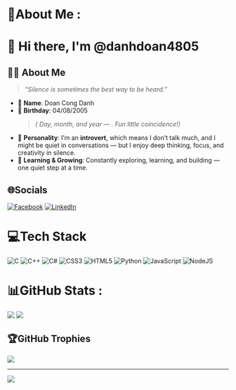 # 💫About Me :
# 👋 Hi there, I'm @danhdoan4805

## 🧑‍💻 About Me

> _“Silence is sometimes the best way to be heard.”_

- 🪪 **Name**: Doan Cong Danh  
- 🎂 **Birthday**: 04/08/2005  
  > *( Day, month, and year — . Fun little coincidence!)*  
- 🧠 **Personality**: I’m an **introvert**, which means I don’t talk much, and I might be quiet in conversations — but I enjoy deep thinking, focus, and creativity in silence.  
- 🌱 **Learning & Growing**: Constantly exploring, learning, and building — one quiet step at a time.





## 🌐Socials
[![Facebook](https://img.shields.io/badge/Facebook-%231877F2.svg?logo=Facebook&logoColor=white)](https://facebook.com/https://www.facebook.com/danh.04082005) [![LinkedIn](https://img.shields.io/badge/LinkedIn-%230077B5.svg?logo=linkedin&logoColor=white)](https://linkedin.com/in/www.linkedin.com/in/danhdoan4805) 

# 💻Tech Stack
![C](https://img.shields.io/badge/c-%2300599C.svg?style=for-the-badge&logo=c&logoColor=white) ![C++](https://img.shields.io/badge/c++-%2300599C.svg?style=for-the-badge&logo=c%2B%2B&logoColor=white) ![C#](https://img.shields.io/badge/c%23-%23239120.svg?style=for-the-badge&logo=c-sharp&logoColor=white) ![CSS3](https://img.shields.io/badge/css3-%231572B6.svg?style=for-the-badge&logo=css3&logoColor=white) ![HTML5](https://img.shields.io/badge/html5-%23E34F26.svg?style=for-the-badge&logo=html5&logoColor=white) ![Python](https://img.shields.io/badge/python-3670A0?style=for-the-badge&logo=python&logoColor=ffdd54) ![JavaScript](https://img.shields.io/badge/javascript-%23323330.svg?style=for-the-badge&logo=javascript&logoColor=%23F7DF1E) ![NodeJS](https://img.shields.io/badge/node.js-6DA55F?style=for-the-badge&logo=node.js&logoColor=white)
# 📊GitHub Stats :
![](https://github-readme-stats.vercel.app/api?username=doandanh4805&theme=darcula&hide_border=true&include_all_commits=true&count_private=true)
![](https://github-readme-stats.vercel.app/api/top-langs/?username=doandanh4805&theme=darcula&hide_border=true&include_all_commits=true&count_private=true&layout=compact)

## 🏆GitHub Trophies
![](https://github-trophies.vercel.app/?username=doandanh4805&theme=radical&no-frame=false&no-bg=false&margin-w=4)

---
[![](https://visitcount.itsvg.in/api?id=doandanh4805&icon=0&color=0)](https://visitcount.itsvg.in)
